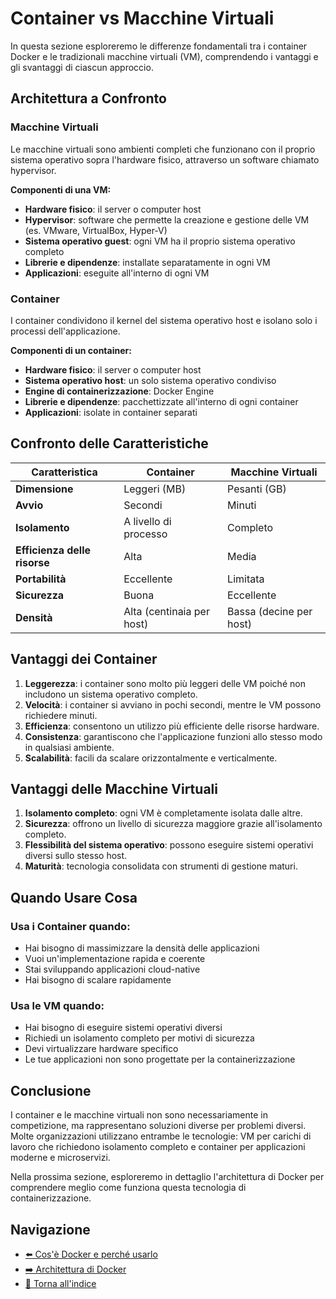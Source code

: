 # Container vs Macchine Virtuali

In questa sezione esploreremo le differenze fondamentali tra i container Docker e le tradizionali macchine virtuali (VM), comprendendo i vantaggi e gli svantaggi di ciascun approccio.

## Architettura a Confronto

### Macchine Virtuali

Le macchine virtuali sono ambienti completi che funzionano con il proprio sistema operativo sopra l'hardware fisico, attraverso un software chiamato hypervisor.

**Componenti di una VM:**
- **Hardware fisico**: il server o computer host
- **Hypervisor**: software che permette la creazione e gestione delle VM (es. VMware, VirtualBox, Hyper-V)
- **Sistema operativo guest**: ogni VM ha il proprio sistema operativo completo
- **Librerie e dipendenze**: installate separatamente in ogni VM
- **Applicazioni**: eseguite all'interno di ogni VM

### Container

I container condividono il kernel del sistema operativo host e isolano solo i processi dell'applicazione.

**Componenti di un container:**
- **Hardware fisico**: il server o computer host
- **Sistema operativo host**: un solo sistema operativo condiviso
- **Engine di containerizzazione**: Docker Engine
- **Librerie e dipendenze**: pacchettizzate all'interno di ogni container
- **Applicazioni**: isolate in container separati

## Confronto delle Caratteristiche

| Caratteristica | Container | Macchine Virtuali |
|----------------|-----------|-------------------|
| **Dimensione** | Leggeri (MB) | Pesanti (GB) |
| **Avvio** | Secondi | Minuti |
| **Isolamento** | A livello di processo | Completo |
| **Efficienza delle risorse** | Alta | Media |
| **Portabilità** | Eccellente | Limitata |
| **Sicurezza** | Buona | Eccellente |
| **Densità** | Alta (centinaia per host) | Bassa (decine per host) |

## Vantaggi dei Container

1. **Leggerezza**: i container sono molto più leggeri delle VM poiché non includono un sistema operativo completo.
2. **Velocità**: i container si avviano in pochi secondi, mentre le VM possono richiedere minuti.
3. **Efficienza**: consentono un utilizzo più efficiente delle risorse hardware.
4. **Consistenza**: garantiscono che l'applicazione funzioni allo stesso modo in qualsiasi ambiente.
5. **Scalabilità**: facili da scalare orizzontalmente e verticalmente.

## Vantaggi delle Macchine Virtuali

1. **Isolamento completo**: ogni VM è completamente isolata dalle altre.
2. **Sicurezza**: offrono un livello di sicurezza maggiore grazie all'isolamento completo.
3. **Flessibilità del sistema operativo**: possono eseguire sistemi operativi diversi sullo stesso host.
4. **Maturità**: tecnologia consolidata con strumenti di gestione maturi.

## Quando Usare Cosa

### Usa i Container quando:
- Hai bisogno di massimizzare la densità delle applicazioni
- Vuoi un'implementazione rapida e coerente
- Stai sviluppando applicazioni cloud-native
- Hai bisogno di scalare rapidamente

### Usa le VM quando:
- Hai bisogno di eseguire sistemi operativi diversi
- Richiedi un isolamento completo per motivi di sicurezza
- Devi virtualizzare hardware specifico
- Le tue applicazioni non sono progettate per la containerizzazione

## Conclusione

I container e le macchine virtuali non sono necessariamente in competizione, ma rappresentano soluzioni diverse per problemi diversi. Molte organizzazioni utilizzano entrambe le tecnologie: VM per carichi di lavoro che richiedono isolamento completo e container per applicazioni moderne e microservizi.

Nella prossima sezione, esploreremo in dettaglio l'architettura di Docker per comprendere meglio come funziona questa tecnologia di containerizzazione.

## Navigazione
- [⬅️ Cos'è Docker e perché usarlo](./01-CosèDocker.md)
- [➡️ Architettura di Docker](./03-ArchitetturaDocker.md)
- [📑 Torna all'indice](../README.md)